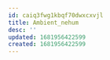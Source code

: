 ```yaml
---
id: caiq3fwg1kbqf70dwxcxvjl
title: Ambient_nehum
desc: ''
updated: 1681956422599
created: 1681956422599
---
```


